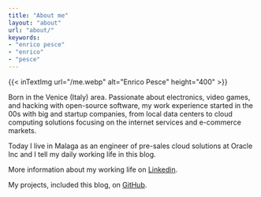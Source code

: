 ```yaml
---
title: "About me"
layout: "about"
url: "about/"
keywords:
- "enrico pesce"
- "enrico"
- "pesce"
---
```



{{< inTextImg url="/me.webp" alt="Enrico Pesce" height="400" >}}

Born in the Venice (Italy) area. Passionate about electronics, video games, and hacking with open-source software, my work experience started in the 00s with big and startup companies, from local data centers to cloud computing solutions focusing on the internet services and e-commerce markets. 

Today I live in Malaga as an engineer of pre-sales cloud solutions at Oracle Inc and I tell my daily working life in this blog.

More information about my working life on [Linkedin](https://www.linkedin.com/in/enricopesce/).

My projects, included this blog, on [GitHub](https://github.com/enricopesce).